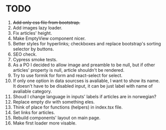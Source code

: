 # TODO

1. ~~Add only css file from bootstrap.~~
2. Add images lazy loader.
3. Fix articles' height.
4. Make EmptyView component nicer.
5. Better styles for hyperlinks; checkboxes and replace bootstrap's sorting selector by buttons.
6. SEO check.
7. Cypress smoke tests.
8. As a PO I decided to allow image and preamble to be null, but if other articles' property is null, article shouldn't be rendered.
9. Try to use formik for form and react-select for select.
10. If only one option in data sourcses is avaliable, I want to show its name. It doesn't have to be disabled input, it can be just label with name of avaliable category.
11. Shoud I change language in inputs' labels if articles are in norwegian?
12. Replace empty div with something eles.
13. Think of place for functions (helpers) in index.tsx file.
14. Set links for articles.
15. Rebuild components' layout on main page.
16. Make first loader more visable.
